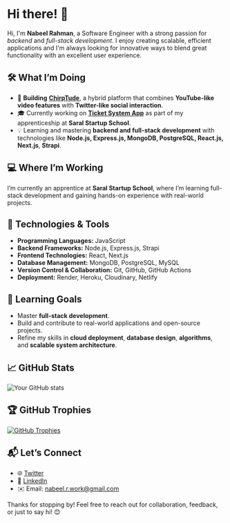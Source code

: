# Hi there! 👋

Hi, I'm **Nabeel Rahman**, a Software Engineer with a strong passion for *backend* and *full-stack development*. I enjoy creating scalable, efficient applications and I'm always looking for innovative ways to blend great functionality with an excellent user experience.

## 🛠️ What I’m Doing
- 🌟 **Building** **[ChirpTude](https://github.com/iamnabeelrahman/ChirpTude)**, a hybrid platform that combines **YouTube-like video features** with **Twitter-like social interaction**.  
- 🎓 Currently working on **[Ticket System App]()** as part of my apprenticeship at **Saral Startup School**.
- 💡 Learning and mastering **backend and full-stack development** with technologies like **Node.js, Express.js, MongoDB, PostgreSQL, React.js, Next.js**,  **Strapi**.
  
## 💻 Where I’m Working
I’m currently an apprentice at **Saral Startup School**, where I’m learning full-stack development and gaining hands-on experience with real-world projects.

## 🚀 Technologies & Tools
- **Programming Languages:** JavaScript  
- **Backend Frameworks:** Node.js, Express.js, Strapi  
- **Frontend Technologies:** React, Next.js
- **Database Management:** MongoDB, PostgreSQL, MySQL
- **Version Control & Collaboration:** Git, GitHub, GitHub Actions  
- **Deployment:** Render, Heroku, Cloudinary, Netlify

## 🌱 Learning Goals
- Master **full-stack development**.  
- Build and contribute to real-world applications and open-source projects.  
- Refine my skills in **cloud deployment**, **database design**, **algorithms**, and **scalable system architecture**.

## 📈 GitHub Stats
![Your GitHub stats](https://github-readme-stats.vercel.app/api?username=iamnabeelrahman&show_icons=true&theme=radical)

## 🏆 GitHub Trophies
[![GitHub Trophies](https://github-profile-trophy.vercel.app/?username=iamnabeelrahman&theme=radical&no-frame=true&margin-w=15&margin-h=15)](https://github.com/ryo-ma/github-profile-trophy)

## 📬 Let’s Connect
- 🌐 [Twitter](https://x.com/IamNabeelRahman)  
- 💼 [LinkedIn](https://www.linkedin.com/in/iamnabeelrahman/)  
- ✉️ Email: [nabeel.r.work@gmail.com](mailto:nabeel.r.work@gmail.com)

Thanks for stopping by! Feel free to reach out for collaboration, feedback, or just to say hi! 😊
